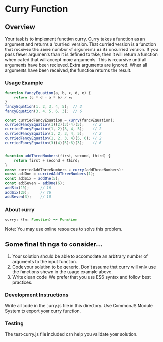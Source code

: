 
# Curry Function

## Overview
Your task is to implement function curry. Curry takes a function as an argument and returns a 'curried' version. That curried version is a function that receives the same number of arguments as its uncurried version. If you pass fewer arguments than it is defined to take, then it will return a function when called that will accept more arguments. This is recursive until all arguments have been recieved. Extra arguments are ignored. When all arguments have been received, the function returns the result.

### Usage Example
``` js
function fancyEquation(a, b, c, d, e) {
	return (c * d - a * b) / e;
}
fancyEquation(1, 2, 3, 4, 5);  // 2
fancyEquation(3, 4, 5, 6, 3);  // 6

const curriedFancyEquation = curry(fancyEquation);
curriedFancyEquation(1)(2)(3)(4)(5); 	// 2
curriedFancyEquation(1, 2)(3, 4, 5); 	// 2
curriedFancyEquation(1, 2, 3, 4, 5); 	// 2
curriedFancyEquation(1, 2, 3, 4)(5, 6);	// 2
curriedFancyEquation(3)(4)(5)(6)(3); 	// 6


function addThreeNumbers(first, second, third) {
	return first + second + third;
}
const curriedAddThreeNumbers = curry(addThreeNumbers);
const addOne = curriedAddThreeNumbers(1);
const addSix = addOne(5);
const addSeven = addOne(6);
addSix(10);		// 16
addSix(20);		// 26
addSeven(3);	// 10
```

### About curry
``` js
curry: (fn: Function) => Function
```

Note: You may use online resources to solve this problem.


## Some final things to consider...
  1. Your solution should be able to accomodate an arbitrary number of arguments to the input function.
  2. Code your solution to be generic. Don't assume that curry will only use the functions shown in the usage example above.
  3. Write clean code. We prefer that you use ES6 syntax and follow best practices.

### Development Instructions
Write all code in the curry.js file in this directory. Use CommonJS Module System to export your curry function.

### Testing
The test-curry.js file included can help you validate your solution.
